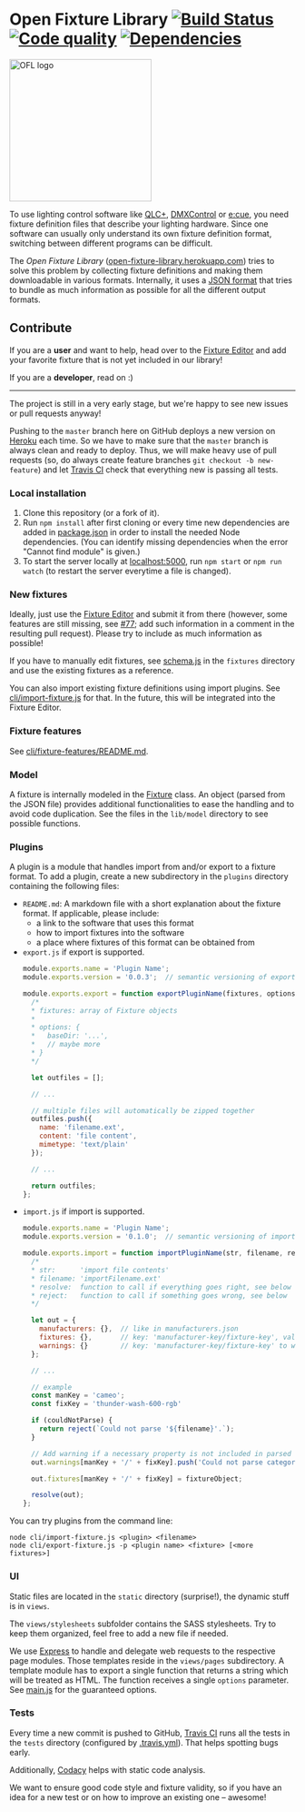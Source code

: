 # Open Fixture Library [![Build Status](https://img.shields.io/travis/FloEdelmann/open-fixture-library/master.svg?label=tests)](https://travis-ci.org/FloEdelmann/open-fixture-library) [![Code quality](https://img.shields.io/codacy/grade/73096865e9f44a7bb246a318ffc8e68b.svg)](https://www.codacy.com/app/FloEdelmann/open-fixture-library) [![Dependencies](https://img.shields.io/david/FloEdelmann/open-fixture-library.svg)](https://david-dm.org/FloEdelmann/open-fixture-library)

<img alt="OFL logo" src="https://cdn.rawgit.com/FloEdelmann/open-fixture-library/04aad444/static/ofl-logo.svg" width="250" />

To use lighting control software like [QLC+](http://www.qlcplus.org/), [DMXControl](https://www.dmxcontrol.org/) or [e:cue](http://www.ecue.de/), you need fixture definition files that describe your lighting hardware. Since one software can usually only understand its own fixture definition format, switching between different programs can be difficult.

The *Open Fixture Library* ([open-fixture-library.herokuapp.com](https://open-fixture-library.herokuapp.com/)) tries to solve this problem by collecting fixture definitions and making them downloadable in various formats. Internally, it uses a [JSON format](fixtures/schema.js) that tries to bundle as much information as possible for all the different output formats.


## Contribute

If you are a **user** and want to help, head over to the [Fixture Editor](https://open-fixture-library.herokuapp.com/fixture-editor) and add your favorite fixture that is not yet included in our library!

If you are a **developer**, read on :)

-----

The project is still in a very early stage, but we're happy to see new issues or pull requests anyway!

Pushing to the `master` branch here on GitHub deploys a new version on [Heroku](http://heroku.com/) each time. So we have to make sure that the `master` branch is always clean and ready to deploy. Thus, we will make heavy use of pull requests (so, do always create feature branches `git checkout -b new-feature`) and let [Travis CI](https://travis-ci.org/FloEdelmann/open-fixture-library) check that everything new is passing all tests.


### Local installation

1. Clone this repository (or a fork of it).
2. Run `npm install` after first cloning or every time new dependencies are added in [package.json](package.json) in order to install the needed Node dependencies. (You can identify missing dependencies when the error "Cannot find module" is given.)
3. To start the server locally at [localhost:5000](http://localhost:5000/), run `npm start` or `npm run watch` (to restart the server everytime a file is changed).


### New fixtures

Ideally, just use the [Fixture Editor](https://open-fixture-library.herokuapp.com/fixture-editor) and submit it from there (however, some features are still missing, see [#77](https://github.com/FloEdelmann/open-fixture-library/issues/77); add such information in a comment in the resulting pull request). Please try to include as much information as possible!

If you have to manually edit fixtures, see [schema.js](fixtures/schema.js) in the `fixtures` directory and use the existing fixtures as a reference.

You can also import existing fixture definitions using import plugins. See [cli/import-fixture.js](cli/import-fixture.js) for that. In the future, this will be integrated into the Fixture Editor.


### Fixture features

See [cli/fixture-features/README.md](cli/fixture-features/README.md).


### Model

A fixture is internally modeled in the [Fixture](lib/model/Fixture.js) class. An object (parsed from the JSON file) provides additional functionalities to ease the handling and to avoid code duplication. See the files in the `lib/model` directory to see possible functions.


### Plugins

A plugin is a module that handles import from and/or export to a fixture format. To add a plugin, create a new subdirectory in the `plugins` directory containing the following files:

* `README.md`: A markdown file with a short explanation about the fixture format. If applicable, please include:
    * a link to the software that uses this format
    * how to import fixtures into the software
    * a place where fixtures of this format can be obtained from
* `export.js` if export is supported.
  ```js
  module.exports.name = 'Plugin Name';
  module.exports.version = '0.0.3';  // semantic versioning of export plugin

  module.exports.export = function exportPluginName(fixtures, options) {
    /*
    * fixtures: array of Fixture objects
    * 
    * options: {
    *   baseDir: '...',
    *   // maybe more
    * }
    */

    let outfiles = [];

    // ...

    // multiple files will automatically be zipped together
    outfiles.push({
      name: 'filename.ext',
      content: 'file content',
      mimetype: 'text/plain'
    });

    // ...

    return outfiles;
  };
  ```
* `import.js` if import is supported.
  ```js
  module.exports.name = 'Plugin Name';
  module.exports.version = '0.1.0';  // semantic versioning of import plugin

  module.exports.import = function importPluginName(str, filename, resolve, reject) {
    /*
    * str:      'import file contents'
    * filename: 'importFilename.ext'
    * resolve:  function to call if everything goes right, see below
    * reject:   function to call if something goes wrong, see below
    */

    let out = {
      manufacturers: {},  // like in manufacturers.json
      fixtures: {},       // key: 'manufacturer-key/fixture-key', value: like in a fixture JSON
      warnings: {}        // key: 'manufacturer-key/fixture-key' to which a warning belongs, value: string
    };

    // ...

    // example
    const manKey = 'cameo';
    const fixKey = 'thunder-wash-600-rgb'

    if (couldNotParse) {
      return reject(`Could not parse '${filename}'.`);
    }

    // Add warning if a necessary property is not included in parsed file
    out.warnings[manKey + '/' + fixKey].push('Could not parse categories, please specify them manually.');

    out.fixtures[manKey + '/' + fixKey] = fixtureObject;

    resolve(out);
  };
  ```

You can try plugins from the command line:

```
node cli/import-fixture.js <plugin> <filename>
node cli/export-fixture.js -p <plugin name> <fixture> [<more fixtures>]
```


### UI

Static files are located in the `static` directory (surprise!), the dynamic stuff is in `views`.

The `views/stylesheets` subfolder contains the SASS stylesheets. Try to keep them organized, feel free to add a new file if needed.

We use [Express](http://expressjs.com/) to handle and delegate web requests to the respective page modules. Those templates reside in the `views/pages` subdirectory. A template module has to export a single function that returns a string which will be treated as HTML. The function receives a single `options` parameter. See [main.js](main.js#L59) for the guaranteed options.


### Tests

Every time a new commit is pushed to GitHub, [Travis CI](https://travis-ci.org/FloEdelmann/open-fixture-library) runs all the tests in the `tests` directory (configured by [.travis.yml](.travis.yml)). That helps spotting bugs early.

Additionally, [Codacy](https://www.codacy.com/app/FloEdelmann/open-fixture-library) helps with static code analysis.

We want to ensure good code style and fixture validity, so if you have an idea for a new test or on how to improve an existing one – awesome!

